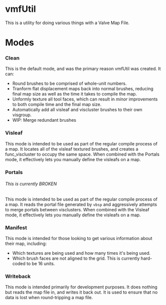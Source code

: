 vmfUtil
=======

This is a utility for doing various things with a Valve Map File. 

# Modes

### Clean
This is the default mode, and was the primary reason vmfUtil was created. It can:
* Round brushes to be comprised of whole-unit numbers.
* Tranform flat displacement maps back into normal brushes, reducing final map size
  as well as the time it takes to compile the map.
* Unformly texture all tool faces, which can result in *minor* improvements to both
  compile time and the final map size.
* Automatically add all visleaf and viscluster brushes to their own visgroup.
* WIP: Merge redundant brushes

### Visleaf
This mode is intended to be used as part of the regular compile process of a map. It
locates all of the visleaf textured brushes, and creates a func_viscluster to occupy
the same space. When combined with the Portals mode, it effectively lets you manually
define the visleafs on a map.

### Portals
###### This is currently BROKEN ######
This mode is intended to be used as part of the regular compile process of a map. It
reads the portal file generated by `vbsp` and aggressively attempts to merge portals
between visclusters. When combined with the Visleaf mode, it effectively lets you
manually define the visleafs on a map.

### Manifest
This mode is intended for those looking to get various information about their map, 
including:
* Which textures are being used and how many times it's being used.
* Which brush faces are not aligned to the grid. This is currently hard-coded to
  be 16 units.

### Writeback
This mode is intended primarily for development purposes. It does nothing but reads
the map file in, and writes it back out. It is used to ensure that no data is lost
when round-tripping a map file.
